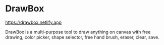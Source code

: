 # DrawBox
https://drawbox.netlify.app
<br />

DrawBox is a multi-purpose tool to draw anything on canvas with free drawing, color picker, shape selector, free hand brush, eraser, clear, save.

